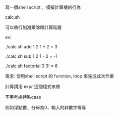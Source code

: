 寫一個shell script ，模擬計算機的行為

calc.sh

可以執行加減乘除跟計算階層

ex:

./calc.sh add 1 2
1 + 2 = 3

./calc.sh sub 1 2
1 - 2 = -1

./calc.sh factorial 3
3! = 6

需求:
使用shell script 的 function, loop 來完成此次作業

計算請用 expr 這個程式來做

不用考慮特殊case

例如浮點數，分母為0，輸入的非數字等等